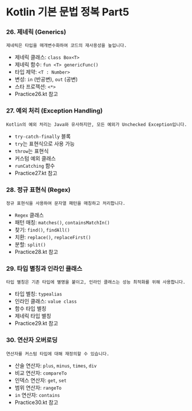 # Kotlin 기본 문법 정복 Part5 

### 26. 제네릭 (Generics)
```text
제네릭은 타입을 매개변수화하여 코드의 재사용성을 높입니다.
```
- 제네릭 클래스: `class Box<T>`
- 제네릭 함수: `fun <T> genericFunc()`
- 타입 제약: `<T : Number>`
- 변성: `in` (반공변), `out` (공변)
- 스타 프로젝션: `<*>`
- Practice26.kt 참고

### 27. 예외 처리 (Exception Handling)
```text
Kotlin의 예외 처리는 Java와 유사하지만, 모든 예외가 Unchecked Exception입니다.
```
- `try-catch-finally` 블록
- `try`는 표현식으로 사용 가능
- `throw`는 표현식
- 커스텀 예외 클래스
- `runCatching` 함수
- Practice27.kt 참고

### 28. 정규 표현식 (Regex)
```text
정규 표현식을 사용하여 문자열 패턴을 매칭하고 처리합니다.
```
- `Regex` 클래스
- 패턴 매칭: `matches()`, `containsMatchIn()`
- 찾기: `find()`, `findAll()`
- 치환: `replace()`, `replaceFirst()`
- 분할: `split()`
- Practice28.kt 참고

### 29. 타입 별칭과 인라인 클래스
```text
타입 별칭은 기존 타입에 별명을 붙이고, 인라인 클래스는 성능 최적화를 위해 사용합니다.
```
- 타입 별칭: `typealias`
- 인라인 클래스: `value class`
- 함수 타입 별칭
- 제네릭 타입 별칭
- Practice29.kt 참고

### 30. 연산자 오버로딩
```text
연산자를 커스텀 타입에 대해 재정의할 수 있습니다.
```
- 산술 연산자: `plus`, `minus`, `times`, `div`
- 비교 연산자: `compareTo`
- 인덱스 연산자: `get`, `set`
- 범위 연산자: `rangeTo`
- `in` 연산자: `contains`
- Practice30.kt 참고
